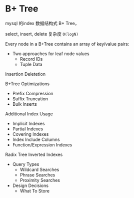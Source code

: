 # B+ Tree

mysql 的index 数据结构式 B+ Tree，

select, insert, delete 复杂度 `O(logN)`

Every node in a B+Tree contains an array of key/value pairs:

- Two approaches for leaf node values
  - Record IDs
  - Tuple Data

Insertion
Deletetion

B+Tree Optimizations

- Prefix Compression
- Suffix Truncation
- Bulk Inserts

Additional Index Usage

- Implicit Indexes
- Partial Indexes
- Covering Indexes
- Index Include Columns
- Function/Expression Indexes

Radix Tree
Inverted Indexes

- Query Types
  - Wildcard Searches
  - Phrase Searches
  - Proximity Searches
- Design Decisions
  - What To Store
